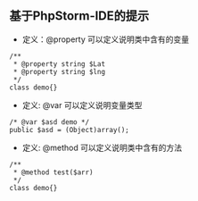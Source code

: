 ## 基于PhpStorm-IDE的提示

+ 定义：@property 可以定义说明类中含有的变量
```
/**
 * @property string $Lat
 * @property string $lng
 */
class demo{}

```

+ 定义: @var 可以定义说明变量类型
```
/* @var $asd demo */
public $asd = (Object)array();
```

+ 定义: @method 可以定义说明类中含有的方法
```
/**
 * @method test($arr)
 */
class demo{}

```